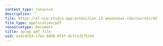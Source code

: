 ```yaml
---
content_type: resource
description: ''
file: https://ol-ocw-studio-app-production.s3.amazonaws.com/courses/16-842-fundamentals-of-systems-engineering-fall-2015/a1dcd55417ee68460f5fdcfc53575745_MOdNzHR_tck.pdf
file_type: application/pdf
resourcetype: Document
title: 3play pdf file
uid: a1dcd554-17ee-6846-0f5f-dcfc53575745
---
```

